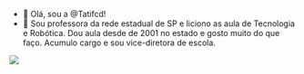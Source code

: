 - 👋 Olá, sou a @Tatifcd!
- 👀 Sou professora da rede estadual de SP e liciono as aula de Tecnologia e Robótica.
Dou aula desde de 2001 no estado e gosto muito do que faço.
Acumulo cargo e sou vice-diretora de escola.

![](https://tenor.com/pt-BR/view/oh-hello-there-sassy-fab-gif-14129058)  

